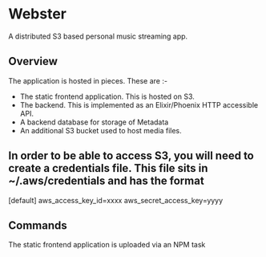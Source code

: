 # Webster

A distributed S3 based personal music streaming app.

## Overview

The application is hosted in pieces. These are :-

* The static frontend application. This is hosted on S3.
* The backend. This is implemented as an Elixir/Phoenix HTTP accessible API.
* A backend database for storage of Metadata
* An additional S3 bucket used to host media files.

## In order to be able to access S3, you will need to create a credentials file. This file sits in ~/.aws/credentials and has the format

[default]
aws_access_key_id=xxxx
aws_secret_access_key=yyyy

## Commands

The static frontend application is uploaded via an NPM task